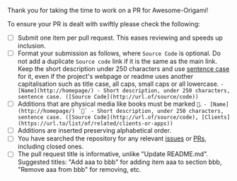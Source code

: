 <!-- DO NOT DELETE THE TEXT BELOW. Please make sure relevant boxes are checked [x] -->

Thank you for taking the time to work on a PR for Awesome-Origami!

To ensure your PR is dealt with swiftly please check the following:

- [ ] Submit one item per pull request. This eases reviewing and speeds up inclusion.
- [ ] Format your submission as follows, where `Source Code` is optional.
  Do not add a duplicate `Source code` link if it is the same as the main link.
  Keep the short description under 250 characters and use [sentence case](https://en.wikipedia.org/wiki/Letter_case#Sentence_case)
  for it, even if the project's webpage or readme uses another capitalisation
  such as title case, all caps, small caps or all lowercase.
  ``- [Name](http://homepage/) - Short description, under 250 characters, sentence case. ([Source Code](http://url.of/source/code))``
- [ ] Additions that are physical media like books must be marked `📖`.
  ``- [Name](http://homepage/) `📖` - Short description, under 250 characters, sentence case. ([Source Code](http://url.of/source/code), [Clients](https://url.to/list/of/related/clients-or-apps))``
- [ ] Additions are inserted preserving alphabetical order.
- [ ] You have searched the repository for any relevant [issues](https://github.com/awesome-selfhosted/awesome-selfhosted/issues) or [PRs](https://github.com/awesome-selfhosted/awesome-selfhosted/pulls), including closed ones.
- [ ] The pull request title is informative, unlike "Update README.md".
  Suggested titles: "Add aaa to bbb" for adding item aaa to section bbb,
  "Remove aaa from bbb" for removing, etc.
